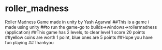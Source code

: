 # roller_madness
Roller Madness Game made in unity by Yash Agarwal
##This is a game i made using unity 
##to run the game-go to builds->windows->rollermadness (application) ##This game has 2 levels, to clear level 1 score 20 points 
##yellow coins are worth 1 point, blue ones are 5 points 
##Hope you have fun playing 
##Thankyou

